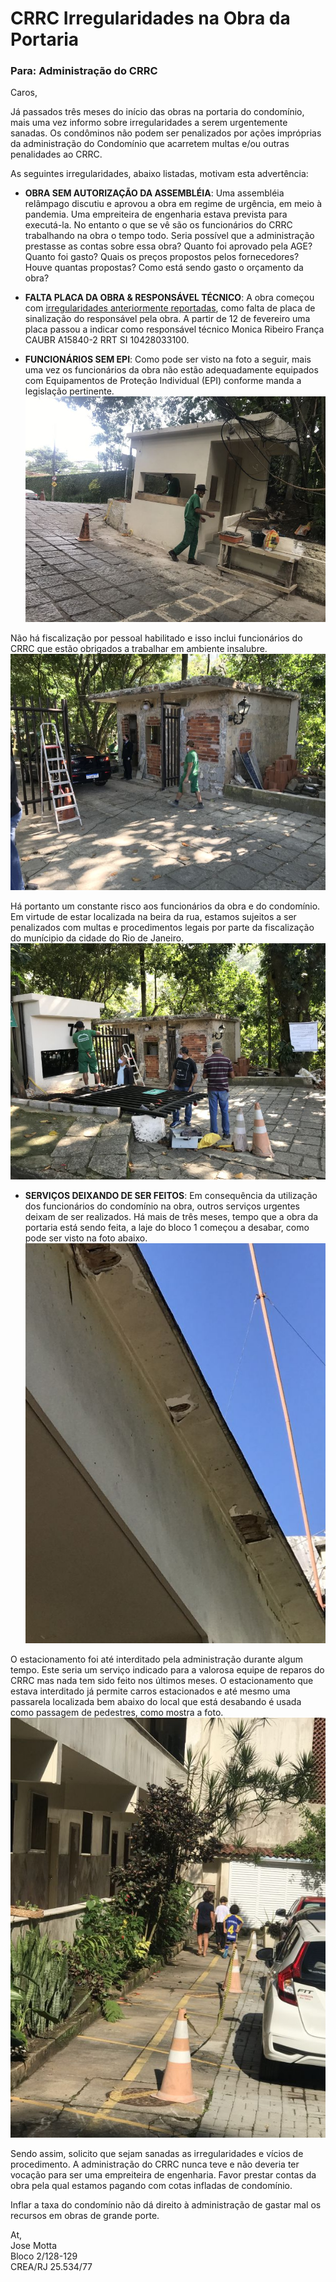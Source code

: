 # CRRC Irregularidades na Obra da Portaria
  
### Para: Administração do CRRC

Caros,

Já passados três meses do início das obras na portaria do condomínio, mais uma vez informo sobre irregularidades a serem urgentemente sanadas. Os condôminos não podem ser penalizados por ações impróprias da administração do Condomínio que acarretem multas e/ou outras penalidades ao CRRC.

As seguintes irregularidades, abaixo listadas, motivam esta advertência:

- **OBRA SEM AUTORIZAÇÃO DA ASSEMBLÉIA**: Uma assembléia relâmpago discutiu e aprovou a obra em regime de urgência, em meio à pandemia. Uma empreiteira de engenharia estava prevista para executá-la. No entanto o que se vê são os funcionários do CRRC trabalhando na obra o tempo todo. Seria possível que a administração prestasse as contas sobre essa obra? Quanto foi aprovado pela AGE? Quanto foi gasto? Quais os preços propostos pelos fornecedores? Houve quantas propostas? Como está sendo gasto o orçamento da obra?

- **FALTA PLACA DA OBRA & RESPONSÁVEL TÉCNICO**: A obra começou com [irregularidades anteriormente reportadas](/2021-02-portaria/arquivo-01.md), como falta de placa de sinalização do responsável pela obra. A partir de 12 de fevereiro uma placa passou a indicar como responsável técnico Monica Ribeiro França CAUBR A15840-2 RRT SI 10428033100.

- **FUNCIONÁRIOS SEM EPI**: Como pode ser visto na foto a seguir, mais uma vez os funcionários da obra não estão adequadamente equipados com Equipamentos de Proteção Individual (EPI) conforme manda a legislação pertinente.
![obra-portaria-1](https://github.com/recreiocanoas/redes/blob/main/img/obra-portaria3.jpg?raw=true)

Não há fiscalização por pessoal habilitado e isso inclui funcionários do CRRC que estão obrigados a trabalhar em ambiente insalubre.
![obra-portaria-2](https://github.com/recreiocanoas/redes/blob/main/img/obra-portaria4.jpg?raw=true)

Há portanto um constante risco aos funcionários da obra e do condomínio. Em virtude de estar localizada na beira da rua, estamos sujeitos a ser penalizados com multas e procedimentos legais por parte da fiscalização do munícipio da cidade do Rio de Janeiro.
![obra-portaria-2](https://github.com/recreiocanoas/redes/blob/main/img/obra-portaria5.jpg?raw=true)

- **SERVIÇOS DEIXANDO DE SER FEITOS**: Em consequência da utilização dos funcionários do condomínio na obra, outros serviços urgentes deixam de ser realizados. Há mais de três meses, tempo que a obra da portaria está sendo feita, a laje do bloco 1 começou a desabar, como pode ser visto na foto abaixo.
![b1 laje desabando](https://github.com/recreiocanoas/redes/blob/main/img/laje-b1a.jpg?raw=true)

O estacionamento foi até interditado pela administração durante algum tempo. Este seria um serviço indicado para a valorosa equipe de reparos do CRRC mas nada tem sido feito nos últimos meses. O estacionamento que estava interditado já permite carros estacionados e até mesmo uma passarela localizada bem abaixo do local que está desabando é usada como passagem de pedestres, como mostra a foto.
![b1 laje desabando](https://github.com/recreiocanoas/redes/blob/main/img/laje-b1b.jpg?raw=true)

Sendo assim, solicito que sejam sanadas as irregularidades e vícios de procedimento. A administração do CRRC nunca teve e não deveria ter vocação para ser uma empreiteira de engenharia. Favor prestar contas da obra pela qual estamos pagando com  cotas infladas de condomínio.

Inflar a taxa do condomínio não dá direito à administração de gastar mal os recursos em obras de grande porte. 

At,  
Jose Motta  
Bloco 2/128-129  
CREA/RJ 25.534/77

